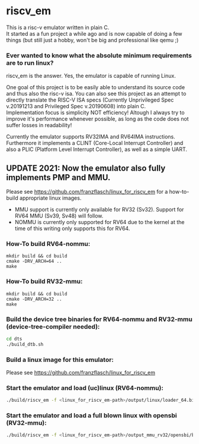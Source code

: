# riscv_em
This is a risc-v emulator written in plain C.  
It started as a fun project a while ago and is now capable of doing a few things (but still just a hobby, won't be big and professional like qemu ;)  

### Ever wanted to know what the absolute minimum requirements are to run linux?
riscv_em is the answer. Yes, the emulator is capable of running Linux.

One goal of this project is to be easily able to understand its source code and thus also the risc-v isa. You can also see this project as an attempt to directly translate the RISC-V ISA specs (Currently Unprivileged Spec v.20191213 and Privileged Spec v.20190608) into plain C.  
Implementation focus is simplicity NOT efficiency! Altough I always try to improve it's performance whenever possible, as long as the code does not suffer losses in readability!  

Currently the emulator supports RV32IMA and RV64IMA instructions.  
Furthermore it implements a CLINT (Core-Local Interrupt Controller) and also a PLIC (Platform Level Interrupt Controller), as well as a simple UART.  

## UPDATE 2021: Now the emulator also fully implements PMP and MMU.
Please see https://github.com/franzflasch/linux_for_riscv_em for a how-to-build appropriate linux images.

* MMU support is currently only available for RV32 (Sv32). Support for RV64 MMU (Sv39, Sv48) will follow.
* NOMMU is currently only supported for RV64 due to the kernel at the time of this writing only supports this for RV64.

### How-To build RV64-nommu:  
```console  
mkdir build && cd build  
cmake -DRV_ARCH=64 ..  
make  
```  

### How-To build RV32-mmu:  
```console  
mkdir build && cd build  
cmake -DRV_ARCH=32 ..  
make  
```  

### Build the device tree binaries for RV64-nommu and RV32-mmu (device-tree-compiler needed):
```sh
cd dts
./build_dtb.sh
```

### Build a linux image for this emulator:
Please see https://github.com/franzflasch/linux_for_riscv_em  

### Start the emulator and load (uc)linux (RV64-nommu):
```sh
./build/riscv_em -f <linux_for_riscv_em-path>/output/linux/loader_64.bin -d dts/riscv_em.dtb
```

### Start the emulator and load a full blown linux with opensbi (RV32-mmu):
```sh
./build/riscv_em -f <linux_for_riscv_em-path>/output_mmu_rv32/opensbi/build/platform/generic/firmware/fw_payload.bin -d dts/riscv_em32_linux.dtb
```
